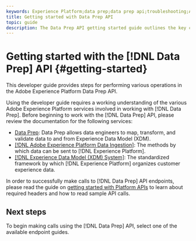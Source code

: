 ```yaml
---
keywords: Experience Platform;data prep;data prep api;troubleshooting;API
title: Getting started with Data Prep API
topic: guide
description: The Data Prep API getting started guide outlines the key concepts and basic functionality that you need to know in order to use the Data Prep API endpoints to perform basic CRUD operations for use with Mapper.
---
```

# Getting started with the [!DNL Data Prep] API {#getting-started}

This developer guide provides steps for performing various operations in the Adobe Experience Platform Data Prep API.

Using the developer guide requires a working understanding of the various Adobe Experience Platform services involved in working with [!DNL Data Prep]. Before beginning to work with the [!DNL Data Prep] API, please review the documentation for the following services:

- [Data Prep](../home.md): Data Prep allows data engineers to map, transform, and validate data to and from Experience Data Model (XDM).
- [[!DNL Adobe Experience Platform Data Ingestion]](../../ingestion/home.md): The methods by which data can be sent to [!DNL Experience Platform].
- [[!DNL Experience Data Model (XDM) System]](../../xdm/home.md): The standardized framework by which [!DNL Experience Platform] organizes customer experience data.

In order to successfully make calls to [!DNL Data Prep] API endpoints, please read the guide on [getting started with Platform APIs](../../landing/api-guide.md) to learn about required headers and how to read sample API calls.

## Next steps

To begin making calls using the [!DNL Data Prep] API, select one of the available endpoint guides.
